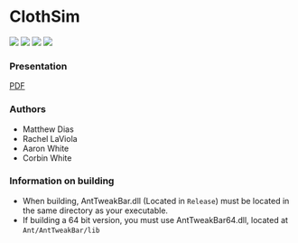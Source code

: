 # ClothSim
![](https://i.imgur.com/86UexyO.png)
![](https://i.imgur.com/jE85NJN.png)
![](https://i.imgur.com/5uUIrdK.png)
![](https://i.imgur.com/vbZEiGn.png)

### Presentation
[PDF](https://github.com/matthewdias/ClothSim/blob/master/Presentation.pdf)

### Authors
- Matthew Dias
- Rachel LaViola
- Aaron White
- Corbin White

### Information on building
- When building, AntTweakBar.dll (Located in `Release`) must be located in the same directory as your executable.
- If building a 64 bit version, you must use AntTweakBar64.dll, located at `Ant/AntTweakBar/lib`
